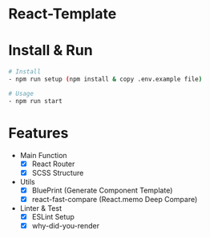 # React-Template

# Install & Run

```bash
# Install
- npm run setup (npm install & copy .env.example file)

# Usage
- npm run start
```


# Features
- Main Function
  - [x] React Router
  - [x] SCSS Structure

- Utils
  - [x] BluePrint (Generate Component Template)
  - [x] react-fast-compare (React.memo Deep Compare)

- Linter & Test
  - [x] ESLint Setup
  - [x] why-did-you-render
